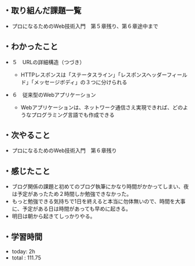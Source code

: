 ## ・取り組んだ課題一覧
- プロになるためのWeb技術入門　第５章残り、第６章途中まで
## ・わかったこと

 - ５　URLの詳細構造（つづき）

   - HTTPレスポンスは「ステータスライン」「レスポンスヘッダーフィールド」「メッセージボディ」の３つに分けられる

 - ６　従来型のWebアプリケーション

   - Webアプリケーションは、ネットワーク通信さえ実現できれば、どのようなプログラミング言語でも作成できる

## ・次やること
- プロになるためのWeb技術入門　第６章残り
## ・感じたこと
- ブログ関係の課題と初めてのブログ執筆にかなり時間がかかってしまい、夜は予定があったため２時間しか勉強できなかった。
- もっと勉強できる気持ちで1日を終えると本当に勿体無いので、時間を大事に、予定がある日は時間があっても早めに起きる。
- 明日は朝から起きてしっかりやる。

## ・学習時間
- today:  2h
- total  : 111.75